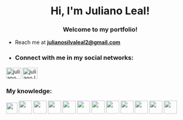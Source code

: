 <h1 align="center"> Hi, I'm Juliano Leal!</h1>
<h3 align="center">Welcome to my portfolio!</h3>

- Reach me at **julianosilvaleal2@gmail.com**

- <h3 align="left">Connect with me in my social networks:</h3>
<p align="left">
<a href="https://www.linkedin.com/in/juliano-da-silva-leal" target="blank"><img align="center" src="https://raw.githubusercontent.com/rahuldkjain/github-profile-readme-generator/master/src/images/icons/Social/linked-in-alt.svg" alt="juliano leal" height="30" width="40" /></a>
<a href="https://www.instagram.com/juliano.leal/" target="blank"><img align="center" src="https://raw.githubusercontent.com/rahuldkjain/github-profile-readme-generator/master/src/images/icons/Social/instagram.svg" alt="juliano.leal" height="30" width="40" /></a>
</p>
<h3>My knowledge:</h3>
<p align="left"><img width="30px" src="https://cdn.jsdelivr.net/gh/devicons/devicon@latest/icons/amazonwebservices/amazonwebservices-plain-wordmark.svg" />
  <img width="35px" src="https://cdn.jsdelivr.net/gh/devicons/devicon@latest/icons/mysql/mysql-original-wordmark.svg" />
  <img width="35px" src="https://cdn.jsdelivr.net/gh/devicons/devicon@latest/icons/html5/html5-original-wordmark.svg" />
<img width="35px" src="https://cdn.jsdelivr.net/gh/devicons/devicon@latest/icons/css3/css3-plain-wordmark.svg" />
<img width="35px" src="https://cdn.jsdelivr.net/gh/devicons/devicon@latest/icons/git/git-plain-wordmark.svg" />
<img width="35px" src="https://cdn.jsdelivr.net/gh/devicons/devicon@latest/icons/linux/linux-original.svg" />
<img width="35px" src="https://cdn.jsdelivr.net/gh/devicons/devicon@latest/icons/matplotlib/matplotlib-original-wordmark.svg" />
<img width="35px" src="https://cdn.jsdelivr.net/gh/devicons/devicon@latest/icons/pandas/pandas-original-wordmark.svg" />
<img width="35px" src="https://cdn.jsdelivr.net/gh/devicons/devicon@latest/icons/php/php-original.svg" />
<img width="35px" src="https://cdn.jsdelivr.net/gh/devicons/devicon@latest/icons/python/python-original-wordmark.svg" />
<img width="35px" src="https://cdn.jsdelivr.net/gh/devicons/devicon@latest/icons/postgresql/postgresql-original-wordmark.svg" />
<img width="35px" src="https://cdn.jsdelivr.net/gh/devicons/devicon@latest/icons/qt/qt-original.svg" />











</p>
